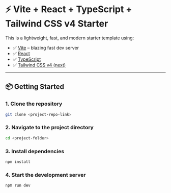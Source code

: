# ⚡️ Vite + React + TypeScript + Tailwind CSS v4 Starter

This is a lightweight, fast, and modern starter template using:

- ✅ [Vite](https://vitejs.dev/) – blazing fast dev server
- ✅ [React](https://reactjs.org/)
- ✅ [TypeScript](https://www.typescriptlang.org/)
- ✅ [Tailwind CSS v4 (next)](https://tailwindcss.com/)

---

## 📦 Getting Started

### 1. Clone the repository

```bash
git clone <project-repo-link>
```

### 2. Navigate to the project directory

```bash
cd <project-folder>
```

### 3. Install dependencies

```bash
npm install
```

### 4. Start the development server

```bash
npm run dev
```
